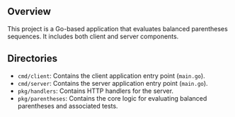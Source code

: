 ## Overview

This project is a Go-based application that evaluates balanced parentheses sequences. It includes both client and server components.

## Directories

- `cmd/client`: Contains the client application entry point (`main.go`).
- `cmd/server`: Contains the server application entry point (`main.go`).
- `pkg/handlers`: Contains HTTP handlers for the server.
- `pkg/parentheses`: Contains the core logic for evaluating balanced parentheses and associated tests.
